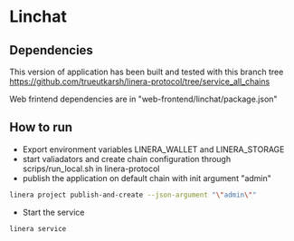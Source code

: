 # Linchat

## Dependencies
This version of application has been built and tested with this branch tree https://github.com/trueutkarsh/linera-protocol/tree/service_all_chains

Web frintend dependencies are in "web-frontend/linchat/package.json"

## How to run
- Export environment variables LINERA_WALLET and LINERA_STORAGE
- start valiadators and create chain configuration through scrips/run_local.sh in linera-protocol
- publish the application on default chain with init argument "admin" 
```bash
linera project publish-and-create --json-argument "\"admin\""
```
- Start the service
```bash
linera service
```
